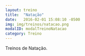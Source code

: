 ```yaml
---
layout: treino
title:  "Natação"
date:   2016-02-01 15:08:10 -0500
img: img/treinos/natacao.png
modalID: modalTreinoNatacao
category: Treino
---
```

Treinos de Natação.
